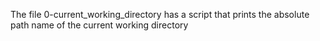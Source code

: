 The file 0-current_working_directory has a script that prints the absolute path name of the current working directory
